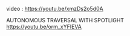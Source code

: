 video : https://youtu.be/xmzDs2o5d0A


AUTONOMOUS TRAVERSAL WITH SPOTLIGHT
https://youtu.be/orm_xYFIEVA

